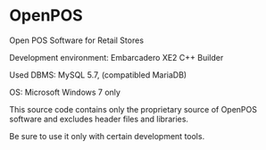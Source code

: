 # OpenPOS

Open POS Software for Retail Stores

Development environment: Embarcadero XE2 C++ Builder

Used DBMS: MySQL 5.7, (compatibled MariaDB)

OS: Microsoft Windows 7 only

This source code contains only the proprietary source of OpenPOS software and excludes header files and libraries.

Be sure to use it only with certain development tools.
